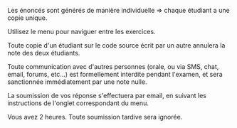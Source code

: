Les énoncés sont générés de manière individuelle => chaque étudiant a une copie unique.

Utilisez le menu pour naviguer entre les exercices.

Toute copie d'un étudiant sur le code source écrit par un autre annulera la note des deux étudiants.

Toute communication avec d'autres personnes (orale, ou via SMS, chat, email, forums, etc...) est formellement interdite pendant l'examen, et sera sanctionnée immédiatement par une note nulle.

La soumission de vos réponse s'effectuera par email, en suivant les instructions de l'onglet correspondant du menu.

Vous avez 2 heures. Toute soumission tardive sera ignorée.

